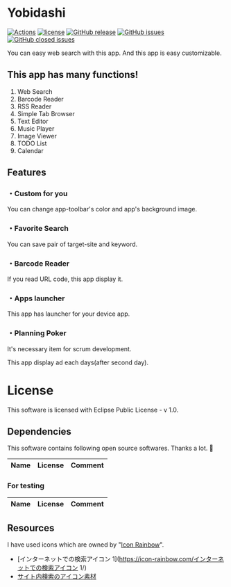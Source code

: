 ﻿Yobidashi
====

[![Actions](https://github.com/toastkidjp/Yobidashi_kt/actions/workflows/main.yml/badge.svg)](https://github.com/toastkidjp/Yobidashi_kt/actions/workflows/main.yml)
[![license](https://img.shields.io/github/license/toastkidjp/Yobidashi_kt.svg)](./LICENSE)
[![GitHub release](https://img.shields.io/github/release/toastkidjp/Yobidashi_kt.svg)](https://github.com/toastkidjp/Yobidashi_kt/releases)
[![GitHub issues](https://img.shields.io/github/issues/toastkidjp/Yobidashi_kt.svg)](https://github.com/toastkidjp/Yobidashi_kt/issues)
[![GitHub closed issues](https://img.shields.io/github/issues-closed/toastkidjp/Yobidashi_kt.svg)](https://github.com/toastkidjp/Yobidashi_kt/issues?q=is%3Aissue+is%3Aclosed)


You can easy web search with this app. And this app is easy customizable.

## This app has many functions!
1. Web Search
2. Barcode Reader
3. RSS Reader
4. Simple Tab Browser
5. Text Editor
6. Music Player
7. Image Viewer
8. TODO List
9. Calendar
 
## Features

### ・Custom for you
You can change app-toolbar's color and app's background image.

### ・Favorite Search
You can save pair of target-site and keyword.

### ・Barcode Reader
If you read URL code, this app display it.

### ・Apps launcher
This app has launcher for your device app.

### ・Planning Poker
It's necessary item for scrum development.

This app display ad each days(after second day).

# License
This software is licensed with Eclipse Public License - v 1.0.

## Dependencies
This software contains following open source softwares. Thanks a lot. :bow:

| Name | License | Comment |
|:---|:---|:---|

### For testing

| Name | License | Comment |
|:---|:---|:---|

## Resources
I have used icons which are owned by "[Icon Rainbow](https://icon-rainbow.com/)".

- [インターネットでの検索アイコン 1](https://icon-rainbow.com/インターネットでの検索アイコン 1/)
- [サイト内検索のアイコン素材](https://icon-rainbow.com/サイト内検索のアイコン素材/)
